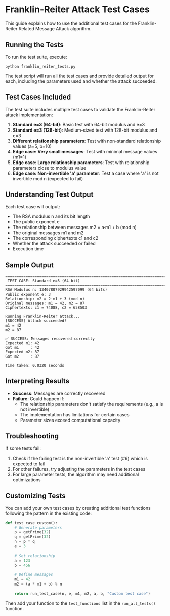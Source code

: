 # Franklin-Reiter Attack Test Cases

This guide explains how to use the additional test cases for the Franklin-Reiter Related Message Attack algorithm.

## Running the Tests

To run the test suite, execute:

```
python franklin_reiter_tests.py
```

The test script will run all the test cases and provide detailed output for each, including the parameters used and whether the attack succeeded.

## Test Cases Included

The test suite includes multiple test cases to validate the Franklin-Reiter attack implementation:

1. **Standard e=3 (64-bit)**: Basic test with 64-bit modulus and e=3
2. **Standard e=3 (128-bit)**: Medium-sized test with 128-bit modulus and e=3
3. **Different relationship parameters**: Test with non-standard relationship values (a=5, b=10)
4. **Edge case: Very small messages**: Test with minimal message values (m1=1)
5. **Edge case: Large relationship parameters**: Test with relationship parameters close to modulus value
6. **Edge case: Non-invertible 'a' parameter**: Test a case where 'a' is not invertible mod n (expected to fail)

## Understanding Test Output

Each test case will output:
- The RSA modulus n and its bit length
- The public exponent e
- The relationship between messages m2 = a·m1 + b (mod n)
- The original messages m1 and m2
- The corresponding ciphertexts c1 and c2
- Whether the attack succeeded or failed
- Execution time

## Sample Output

```
================================================================================
 TEST CASE: Standard e=3 (64-bit) 
================================================================================
RSA Modulus n: 13407807929942597099 (64 bits)
Public exponent e: 3
Relationship: m2 = 2·m1 + 3 (mod n)
Original messages: m1 = 42, m2 = 87
Ciphertexts: c1 = 74088, c2 = 658503

Running Franklin-Reiter attack...
[SUCCESS] Attack succeeded!
m1 = 42
m2 = 87

✅ SUCCESS: Messages recovered correctly
Expected m1: 42
Got m1     : 42
Expected m2: 87
Got m2     : 87

Time taken: 0.0320 seconds
```

## Interpreting Results

- **Success**: Messages are correctly recovered
- **Failure**: Could happen if:
  - The relationship parameters don't satisfy the requirements (e.g., a is not invertible)
  - The implementation has limitations for certain cases
  - Parameter sizes exceed computational capacity

## Troubleshooting

If some tests fail:
1. Check if the failing test is the non-invertible 'a' test (#6) which is expected to fail
2. For other failures, try adjusting the parameters in the test cases
3. For large parameter tests, the algorithm may need additional optimizations

## Customizing Tests

You can add your own test cases by creating additional test functions following the pattern in the existing code:

```python
def test_case_custom():
    # Generate parameters
    p = getPrime(32)
    q = getPrime(32)
    n = p * q
    e = 3
    
    # Set relationship
    a = 123
    b = 456
    
    # Define messages
    m1 = 42
    m2 = (a * m1 + b) % n
    
    return run_test_case(n, e, m1, m2, a, b, "Custom test case")
```

Then add your function to the `test_functions` list in the `run_all_tests()` function.
